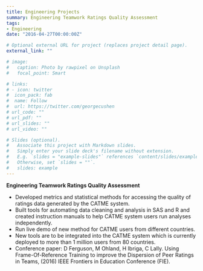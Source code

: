 ```yaml
---
title: Engineering Projects
summary: Engineering Teamwork Ratings Quality Assessment  
tags:  
- Engineering  
date: "2016-04-27T00:00:00Z"

# Optional external URL for project (replaces project detail page).
external_link: ""

# image:
#   caption: Photo by rawpixel on Unsplash
#   focal_point: Smart

# links:
# - icon: twitter
#  icon_pack: fab
#  name: Follow
#  url: https://twitter.com/georgecushen
# url_code: ""
# url_pdf: ""
# url_slides: ""
# url_video: ""

# Slides (optional).
#   Associate this project with Markdown slides.
#   Simply enter your slide deck's filename without extension.
#   E.g. `slides = "example-slides"` references `content/slides/example-slides.md`.
#   Otherwise, set `slides = ""`.
#   slides: example
---
```

**Engineering Teamwork Ratings Quality Assessment**
- Developed metrics and statistical methods for accessing the quality of ratings data generated by the CATME system. 
- Built tools for automating data cleaning and analysis in SAS and R and created instruction manuals to help CATME system users run analyses independently.  
- Run live demo of new method for CATME users from different countries.  
- New tools are to be integrated into the CATME system which is currently deployed to more than 1 million users from 80 countries.  
- Conference paper: D Ferguson, M Ohland, H Ibriga, C Lally. Using Frame-Of-Reference Training to improve the Dispersion of Peer Ratings in Teams, (2016) IEEE Frontiers in Education Conference (FIE).


